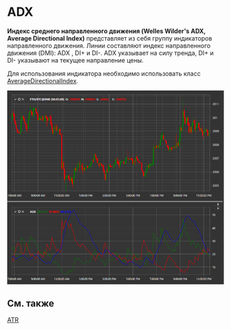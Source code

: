 # ADX

**Индекс среднего направленного движения (Welles Wilder's ADX, Average Directional Index)** представляет из себя группу индикаторов направленного движения. Линии составляют индекс направленного движения (DMI): ADX , DI+ и DI\-. ADX указывает на силу тренда, DI+ и DI\- указывают на текущее направление цены. 

Для использования индикатора необходимо использовать класс [AverageDirectionalIndex](xref:StockSharp.Algo.Indicators.AverageDirectionalIndex). 

![IndicatorAverageDirectionalIndex](../../../../images/indicatoraveragedirectionalindex.png)

## См. также

[ATR](atr.md)

